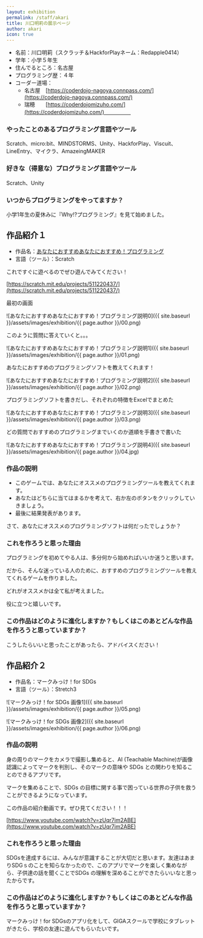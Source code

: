 ```yaml
---
layout: exhibition
permalink: /staff/akari
title: 川口明莉の展示ページ
author: akari
icon: true
---
```

- 名前：川口明莉（スクラッチ＆HackforPlayネーム：Redapple0414）
- 学年：小学５年生
- 住んでるところ：名古屋
- プログラミング歴：４年
- コーダー道場：
    - 名古屋　[https://coderdojo-nagoya.connpass.com/](https://coderdojo-nagoya.connpass.com/)
    - 瑞穂　　[https://coderdojomizuho.com/](https://coderdojomizuho.com/)　　　　　

### やったことのあるプログラミング言語やツール

Scratch、micro:bit、MINDSTORMS、Unity、HackforPlay、Viscuit、LineEntry、マイクラ、AmazeingMAKER

### 好きな（得意な）プログラミング言語やツール

Scratch、Unity

### いつからプログラミングをやってますか？

小学1年生の夏休みに『Why⁉プログラミング』を見て始めました。


## 作品紹介１

- 作品名：[あなたにおすすめあなたにおすすめ！プログラミング](https://scratch.mit.edu/projects/511220437/)
- 言語（ツール）：Scratch

これですぐに遊べるのでぜひ遊んでみてください！

[https://scratch.mit.edu/projects/511220437/](https://scratch.mit.edu/projects/511220437/)

最初の画面

![あなたにおすすめあなたにおすすめ！プログラミング説明0]({{ site.baseurl }}/assets/images/exhibition/{{ page.author }}/00.png)

このように質問に答えていくと。。。

![あなたにおすすめあなたにおすすめ！プログラミング説明1]({{ site.baseurl }}/assets/images/exhibition/{{ page.author }}/01.png)

あなたにおすすめのプログラミングソフトを教えてくれます！

![あなたにおすすめあなたにおすすめ！プログラミング説明2]({{ site.baseurl }}/assets/images/exhibition/{{ page.author }}/02.png)

プログラミングソフトを書きだし、それぞれの特徴をExcelでまとめた

![あなたにおすすめあなたにおすすめ！プログラミング説明3]({{ site.baseurl }}/assets/images/exhibition/{{ page.author }}/03.png)

どの質問でおすすめのプログラミングまでいくのか道順を手書きで書いた

![あなたにおすすめあなたにおすすめ！プログラミング説明4]({{ site.baseurl }}/assets/images/exhibition/{{ page.author }}/04.jpg)

### 作品の説明

- このゲームでは、あなたにオススメのプログラミングツールを教えてくれます。
- あなたはどちらに当てはまるかを考えて、右か左のボタンをクリックしていきましょう。
- 最後に結果発表があります。

さて、あなたにオススメのプログラミングソフトは何だったでしょうか？

### これを作ろうと思った理由

プログラミングを初めてやる人は、多分何から始めればいいか迷うと思います。

だから、そんな迷っている人のために、おすすめのプログラミングツールを教えてくれるゲームを作りました。

どれがオススメかは全て私が考えました。

役に立つと嬉しいです。

### この作品はどのように進化しますか？もしくはこのあとどんな作品を作ろうと思っていますか？

こうしたらいいと思ったことがあったら、アドバイスください！

## 作品紹介２

- 作品名：マークみっけ！for SDGs
- 言語（ツール）：Stretch3

![マークみっけ！for SDGs 画像1]({{ site.baseurl }}/assets/images/exhibition/{{ page.author }}/05.png)

![マークみっけ！for SDGs 画像2]({{ site.baseurl }}/assets/images/exhibition/{{ page.author }}/06.png)

### 作品の説明

身の周りのマークをカメラで撮影し集めると、AI (Teachable Machine)が画像認識によってマークを判別し、そのマークの意味や SDGs との関わりを知ることのできるアプリです。

マークを集めることで、SDGs の目標に関する事で困っている世界の子供を救うことができるようになっています。

この作品の紹介動画です。ぜひ見てください！！！

[https://www.youtube.com/watch?v=zUqr7im2ABE](https://www.youtube.com/watch?v=zUqr7im2ABE)

### これを作ろうと思った理由

SDGsを達成するには、みんなが意識することが大切だと思います。友達はあまりSDGｓのことを知らなかったので、このアプリでマークを楽しく集めながら、子供達の話を聞くことでSDGs の理解を深めることができたらいいなと思ったからです。

### この作品はどのように進化しますか？もしくはこのあとどんな作品を作ろうと思っていますか？

マークみっけ！for SDGsのアプリ化をして、GIGAスクールで学校にタブレットがきたら、学校の友達に遊んでもらいたいです。

